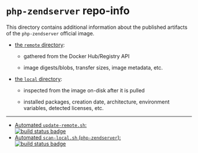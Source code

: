 # `php-zendserver` repo-info

This directory contains additional information about the published artifacts of the `php-zendserver` official image.

-	[the `remote` directory](remote/):

	-	gathered from the Docker Hub/Registry API

	-	image digests/blobs, transfer sizes, image metadata, etc.

-	[the `local` directory](local/):

	-	inspected from the image on-disk after it is pulled

	-	installed packages, creation date, architecture, environment variables, detected licenses, etc.

---

-	[Automated `update-remote.sh`:  
	![build status badge](https://doi-janky.infosiftr.net/job/repo-info/job/remote/badge/icon)](https://doi-janky.infosiftr.net/job/repo-info/job/remote/)
-	[Automated `scan-local.sh` (`php-zendserver`):  
	![build status badge](https://doi-janky.infosiftr.net/job/repo-info/job/local/job/php-zendserver/badge/icon)](https://doi-janky.infosiftr.net/job/repo-info/job/local/job/php-zendserver)
